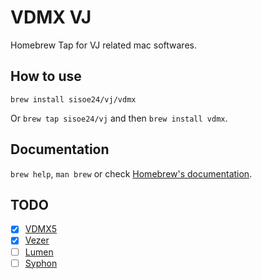 # VDMX VJ

Homebrew Tap for VJ related mac softwares.

## How to use

`brew install sisoe24/vj/vdmx`

Or `brew tap sisoe24/vj` and then `brew install vdmx`.

## Documentation

`brew help`, `man brew` or check [Homebrew's documentation](https://docs.brew.sh).

## TODO

- [x] [VDMX5](https://vdmx.vidvox.net)
- [x] [Vezer](https://imimot.com/vezer/)
- [ ] [Lumen](https://lumen-app.com)
- [ ] [Syphon](https://github.com/Syphon/Simple)
